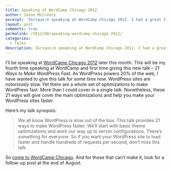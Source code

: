 ```yaml
---
title: Speaking at WordCamp Chicago 2012
author: Jason McCreary
excerpt: 'I&rsquo;m speaking at WordCamp Chicago 2012. I had a great time last year and look forward to presenting my new talk – <em>21 Ways to Make WordPress Fast</em>.'
layout: post
comments: true
permalink: /2012/08/speaking-wordcamp-chicago-2012/
categories:
  - Talks
description: I&rsquo;m speaking at WordCamp Chicago 2012. I had a great time last year and look forward to presenting my talk &mdash; 21 Ways to Make WordPress Fast.
---
```

I&rsquo;ll be speaking at [WordCamp Chicago 2012][1] later this month. This will be my fourth time speaking at WordCamp and first time giving this new talk – *21 Ways to Make WordPress Fast*. As WordPress powers 20% of the web, I have wanted to give this talk for some time now. WordPress sites are notoriously slow. Yet there are a whole set of optimizations to make WordPress fast. More than I could cover in a single talk. Nonetheless, these 21 ways will give cover the main optimizations and help you make your WordPress sites faster.

Here&rsquo;s my talk synopsis:

> We all know WordPress is slow out of the box. This talk provides 21 ways to make WordPress faster. We&rsquo;ll start with basic theme optimizations and work our way up to server configurations. There&rsquo;s something for everyone. So if you want your WordPress site to load faster and handle hundreds of requests per second, don&rsquo;t miss this talk.

So [come to WordCamp Chicago][2]. And for those that can&rsquo;t make it, look for a follow-up post at the end of August.

 [1]: http://2012.chicago.wordcamp.org/wordcamp-chicago-2012-schedule-sunday-august-26-2012/ "WordCamp Chicago 2012"
 [2]: http://2012.chicago.wordcamp.org/attend-wordcamp-chicago-2012/register/ "Register for WordCamp Chicago"
